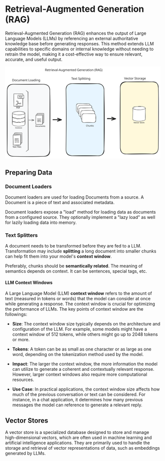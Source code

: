 # Retrieval-Augmented Generation (RAG)
Retrieval-Augmented Generation (RAG) enhances the output of Large Language Models (LLMs) by referencing an external 
authoritative knowledge base before generating responses. This method extends LLM capabilities to specific domains 
or internal knowledge without needing to retrain the model, making it a cost-effective way to ensure relevant, 
accurate, and useful output.

![](./img/rag.svg)

## Preparing Data

### Document Loaders
Document loaders are used for loading Documents from a source. A Document is a piece of text and associated metadata.

Document loaders expose a "load" method for loading data as documents from a configured source. They optionally implement a "lazy load" as well for lazily loading data into memory.

### Text Splitters
A document needs to be transformed before they are fed to a LLM. Transformation may include **splitting** a long document
into smaller chunks can help fit them into your model's **context window**.

Preferably, chunks should be **semantically related**. The meaning of semantics depends on context. It can be sentences,
special tags, etc.


#### LLM Context Windows
A Large Language Model (LLM) **context window** refers to the amount of text (measured in tokens or words) that the 
model can consider at once while generating a response. The context window is crucial for optimizing the
performance of LLMs. The key points of context window are the followings:

 - **Size**: The context window size typically depends on the architecture and configuration of the LLM. 
For example, some models might have a context window of 512 tokens, while others might go up to 2048 tokens or more.

 - **Tokens**: A token can be as small as one character or as large as one word, depending on the tokenization method 
used by the model.

 - **Impact**: The larger the context window, the more information the model can utilize to generate a coherent and 
contextually relevant response. However, larger context windows also require more computational resources.

 - **Use Case**: In practical applications, the context window size affects how much of the previous conversation or 
text can be considered. For instance, in a chat application, it determines how many previous messages the model can 
reference to generate a relevant reply.

## Vector Stores
A vector store is a specialized database designed to store and manage high-dimensional vectors, 
which are often used in machine learning and artificial intelligence applications. They are primarily used to handle 
the storage and retrieval of vector representations of data, such as embeddings generated by LLMs.